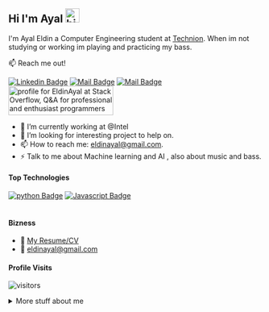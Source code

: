 ## Hi I'm Ayal <img src="https://user-images.githubusercontent.com/1303154/88677602-1635ba80-d120-11ea-84d8-d263ba5fc3c0.gif" width="28px" alt="hi">

I'm Ayal Eldin a Computer Engineering student at [Technion](https://www.technion.ac.il/en/home-2/). When im not studying or working im playing and practicing my bass.

:mailbox: Reach me out!

 [![Linkedin Badge](https://img.shields.io/badge/-Ayal-0e76a8?style=flat&labelColor=0e76a8&logo=linkedin&logoColor=white)](https://www.linkedin.com/in/ayal-eldin) [![Mail Badge](https://img.shields.io/badge/-@ayaleldin-e84393?style=flat&labelColor=e84393&logo=instagram&logoColor=white)](https://instagram.com/ayaleldin) [![Mail Badge](https://img.shields.io/badge/-eldinayal-c0392b?style=flat&labelColor=c0392b&logo=gmail&logoColor=white)](mailto:eldinayal@gmail.com)
 <br>
<a  href="https://stackoverflow.com/users/15680652/eldinayal"><img src="https://stackoverflow.com/users/flair/15680652.png?theme=dark" width="208" height="58" alt="profile for EldinAyal at Stack Overflow, Q&amp;A for professional and enthusiast programmers" title="profile for EldinAyal at Stack Overflow, Q&amp;A for professional and enthusiast programmers"></a>

<!-- TODO: Add last video link -->

- 🔭 I’m currently working at @Intel
- 🤔 I’m looking for interesting project to help on.
- 📫 How to reach me: eldinayal@gmail.com.
- ⚡ Talk to me about Machine learning and AI , also about music and bass.

#### Top Technologies

<!-- TODO: Make technologies links takes you to repositories -->

[![python Badge](https://img.shields.io/badge/-Python-3C873A?style=for-the-badge&labelColor=black&logo=python&logoColor=3C873A)](#) [![Javascript Badge](https://img.shields.io/badge/-.net-F0DB4F?style=for-the-badge&labelColor=black&logo=visual-studio-code&logoColor=F0DB4F)](#) 
<br />
<br />

#### Bizness
- :paperclip: [My Resume/CV]()
- :email: eldinayal@gmail.com

#### Profile Visits 

![visitors](https://visitor-badge.glitch.me/badge?page_id=eldinayal.eldinayal)

<details>
<summary>
  More stuff about me
</summary>

<br >

I love the "team" nature of coding, working on projects alongside a team. I'm currently working on
a project in AI which categorizes music by genre and tags each song with possible moods and emotions.

#### Coding Stats

<!--START_SECTION:waka-->
```text
Python    ████████████████░░░░░░   70.00 % 
C#,C,C++  █████░░░░░░░░░░░░░░░░░   25.00 % 
MD,HTML   ██░░░░░░░░░░░░░░░░░░░░   2.5 % 
Other     ██░░░░░░░░░░░░░░░░░░░░   2.5 % 
```
<!--END_SECTION:waka-->

#### Github Stats

![ayaleldin's github stats](https://github-readme-stats.vercel.app/api?username=eldinayal&count_private=true&theme=tokyonight&hide=contribs,prs)

</details>
